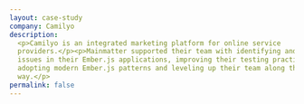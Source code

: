 ```yaml
---
layout: case-study
company: Camilyo
description:
  <p>Camilyo is an integrated marketing platform for online service
  providers.</p><p>Mainmatter supported their team with identifying and fixing
  issues in their Ember.js applications, improving their testing practices,
  adopting modern Ember.js patterns and leveling up their team along the
  way.</p>
permalink: false
---
```

